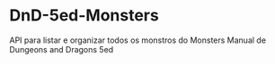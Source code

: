 # DnD-5ed-Monsters
API para listar e organizar todos os monstros do Monsters Manual de Dungeons and Dragons 5ed
